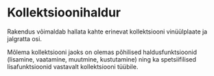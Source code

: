 # Kollektsioonihaldur

Rakendus võimaldab hallata kahte erinevat kollektsiooni vinüülplaate ja jalgratta osi.

Mõlema kollektsiooni jaoks on olemas põhilised haldusfunktsioonid (lisamine, vaatamine, muutmine, kustutamine) ning ka spetsiifilised lisafunktsioonid vastavalt kollektsiooni tüübile.
